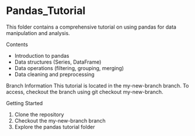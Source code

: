 # Pandas_Tutorial

This folder contains a comprehensive tutorial on using pandas for data manipulation and analysis.

Contents
- Introduction to pandas
- Data structures (Series, DataFrame)
- Data operations (filtering, grouping, merging)
- Data cleaning and preprocessing

Branch Information
This tutorial is located in the my-new-branch branch. To access, checkout the branch using git checkout my-new-branch.

Getting Started
1. Clone the repository
2. Checkout the my-new-branch branch
3. Explore the pandas tutorial folder
